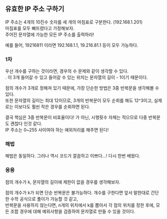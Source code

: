 ## 유효한 IP 주소 구하기
IP 주소는 4개의 10진수 숫자를 세 개의 마침표로 구분한다.  (192.168.1.201)  
마침표를 모두 빠뜨렸다고 가정해보자.  
주어진 문자열에 가능한 모든 IP 주소를 출력하라!
  
예를 들어, 19216811 이라면 192.168.1.1, 19.216.81.1 등이 모두 가능하다.  

### 1차
우선 개수를 구하는 것이라면, 경우의 수 문제와 같이 생각할 수 있다.  
. 이 3개 들어갈 수 있고 들어갈 수 있는 위치는 문자열의 길이 - 1이기 때문이다.  

점의 개수가 3개로 정해져 있기 때문에, 가장 단순한 방법은 3중 반복문을 생각해볼 수 있다.  
또한 문자열의 길이는 최대 12이므로, 3개의 반복문이 모두 순회를 해도 12^3이고, 실제로는 이보다도 훨씬 작은 경우를 순회하면 된다.  

결국 핵심은 3중 반복문이 비효율이다! 가 아닌, 시행횟수 자체는 적으므로 다중 반복문도 괜찮다 인것 같다.  
IP 주소는 0~255 사이여야 하는 예외처리를 해주면 된다!


### 해법
해법은 동일하다. 그러나 역시 코드가 깔끔하고 이쁘다...! 다시 한번 배웠다.

### 응용
점의 개수가 k, 문자열의 길이에 제한이 없을 경우를 생각해보자.  

점의 개수가 k가 되면 단순 반복문은 불가능하다.  개수를 구한다면 앞서 말한대로 간단한 수학 공식으로 풀이가 가능할 것 같고,  
반복문을 사용하지 않는다면, n개의 위치에서 k를 뽑아서 각 점의 위치를 정한 후에, 모든 조합 경우에 대해 예외사항을 검증하여 문자열로 만들 수 있을 것이다.  
